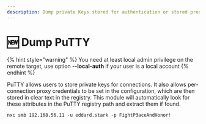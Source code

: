 ```yaml
---
description: Dump private Keys stored for authentication or stored proxy credentials
---
```


# 🆕 Dump PuTTY

{% hint style="warning" %}
You need at least local admin privilege on the remote target, use option **--local-auth** if your user is a local account
{% endhint %}

PuTTY allows users to store private keys for connections. It also allows per-connection proxy credentials to be set in the configuration, which are then stored in clear text in the registry. This module will automatically look for these attributes in the PuTTY registry path and extract them if found.

```
nxc smb 192.168.56.11 -u eddard.stark -p FightP3aceAndHonor!
```
